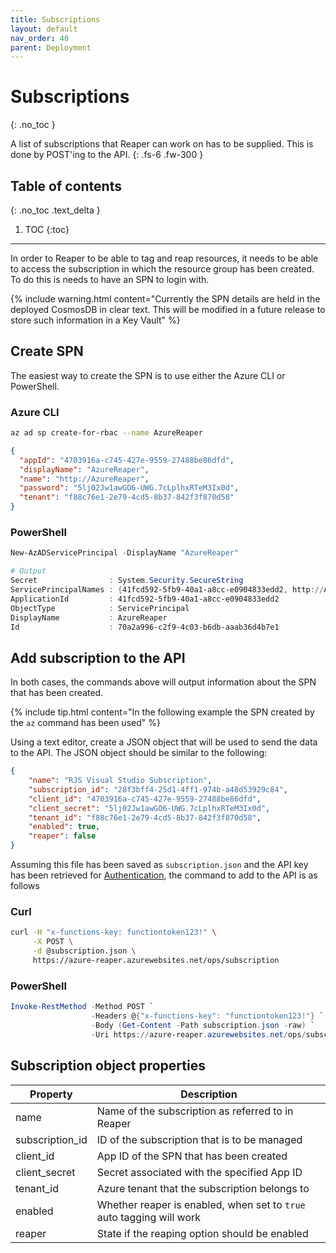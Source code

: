 ```yaml
---
title: Subscriptions
layout: default
nav_order: 40
parent: Deployment
---
```


# Subscriptions
{: .no_toc }

A list of subscriptions that Reaper can work on has to be supplied. This is done by POST'ing to the API.
{: .fs-6 .fw-300 }

## Table of contents
{: .no_toc .text_delta }

1. TOC
{:toc}

---

In order to Reaper to be able to tag and reap resources, it needs to be able to access the subscription in which the resource group has been created. To do this is needs to have an SPN to login with.

{% include warning.html content="Currently the SPN details are held in the deployed CosmosDB in clear text. This will be modified in a future release to store such information in a Key Vault" %}

## Create SPN

The easiest way to create the SPN is to use either the Azure CLI or PowerShell.

### Azure CLI

```bash
az ad sp create-for-rbac --name AzureReaper
```

```json
{
  "appId": "4703916a-c745-427e-9559-27488be86dfd",
  "displayName": "AzureReaper",
  "name": "http://AzureReaper",
  "password": "5lj02Jw1awGO6-UWG.7cLplhxRTeM3Ix0d",
  "tenant": "f88c76e1-2e79-4cd5-8b37-842f3f870d58"
}
```

### PowerShell

```powershell
New-AzADServicePrincipal -DisplayName "AzureReaper"

# Output
Secret                : System.Security.SecureString
ServicePrincipalNames : {41fcd592-5fb9-40a1-a8cc-e0904833edd2, http://AzureReaper}
ApplicationId         : 41fcd592-5fb9-40a1-a8cc-e0904833edd2
ObjectType            : ServicePrincipal
DisplayName           : AzureReaper
Id                    : 70a2a996-c2f9-4c03-b6db-aaab36d4b7e1
```



## Add subscription to the API

In both cases, the commands above will output information about the SPN that has been created.

{% include tip.html content="In the following example the SPN created by the `az` command has been used" %}

Using a text editor, create a JSON object that will be used to send the data to the API. The JSON object should be similar to the following:

```json
{
    "name": "RJS Visual Studio Subscription",
    "subscription_id": "28f3bff4-25d1-4ff1-974b-a48d53929c84",
    "client_id": "4703916a-c745-427e-9559-27488be86dfd",
    "client_secret": "5lj02Jw1awGO6-UWG.7cLplhxRTeM3Ix0d",
    "tenant_id": "f88c76e1-2e79-4cd5-8b37-842f3f870d58",
    "enabled": true,
    "reaper": false
}
```

Assuming this file has been saved as `subscription.json` and the API key has been retrieved for [Authentication](/docs/API/authentication/), the command to add to the API is as follows

### Curl

```bash
curl -H "x-functions-key: functiontoken123!" \
     -X POST \
     -d @subscription.json \
     https://azure-reaper.azurewebsites.net/ops/subscription
```

### PowerShell

```powershell
Invoke-RestMethod -Method POST `
                  -Headers @{"x-functions-key": "functiontoken123!"} `
                  -Body (Get-Content -Path subscription.json -raw) `
                  -Uri https://azure-reaper.azurewebsites.net/ops/subscription
```

## Subscription object properties

| Property | Description |
|---|---|
| name | Name of the subscription as referred to in Reaper |
| subscription_id | ID of the subscription that is to be managed |
| client_id | App ID of the SPN that has been created |
| client_secret | Secret associated with the specified App ID |
| tenant_id | Azure tenant that the subscription belongs to |
| enabled | Whether reaper is enabled, when set to `true` auto tagging will work |
| reaper | State if the reaping option should be enabled |
